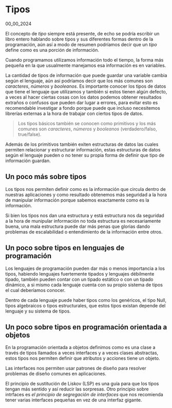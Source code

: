 # Tipos
00_00_2024

El concepto de *tipo* siempre está presente, de echo se podría escribir un libro entero hablando sobre tipos y sus diferentes formas dentro de la programación, aún así a modo de resumen podríamos decir que un *tipo* define como es una porción de información.

Cuando programamos utilizamos información todo el tiempo, la forma más pequeña en la que usualmente manejamos esa información es en variables.

La cantidad de tipos de información que puede guardar una variable cambia según el lenguaje, aún asi podríamos decir que los más comunes son *caracteres*, *números* y *booleanos*. Es importante conocer los tipos de datos que tiene el lenguaje que utilizamos y también si estos tienen algún defecto, a veces al hacer ciertas cosas con los datos podemos obtener resultados extraños o confusos que pueden dar lugar a errores, para evitar esto es recomendable investigar a fondo porque puede que incluso necesitemos librerías externas a la hora de trabajar con ciertos tipos de datos.

> Los tipos básicos también se conocen como primitivos y los más comunes son *caracteres*, *números* y *booleanos* (verdadero/falso, true/false).

Además de los primitivos también exiten estructuras de datos las cuales permiten relacionar y estructurar información, estas estructuras de datos según el lenguaje pueden o no tener su propia forma de definir que tipo de información guardan.

## Un poco más sobre tipos 

Los tipos nos permiten definir como es la información que circula dentro de nuestras aplicaciones y como resultado obtenemos más seguridad a la hora de manipular información porque sabemos exactamente como es la información. 

Si bien los tipos nos dan una estructura y está estructura nos da seguridad a la hora de munipular información no toda estructura es necesariamente buena, una mala estructura puede dar más penas que glorias dando problemas de escalabilidad o entendimiento de la información entre otros.

## Un poco sobre tipos en lenguajes de programación

Los lenguajes de programación pueden dar más o menos importancia a los tipos, habiendo lenguajes fuertemente tipados y lenguajes débilmente tipado, también pueden contar con un tipado estático o con un tipado dinámico, a si mismo cada lenguaje cuenta con su propio sistema de tipos el cual deberíamos conocer.

Dentro de cada lenguaje puede haber tipos como los genéricos, el tipo Null, tipos algebraicos o tipos estructurales, que estos tipos existan depende del lenguaje y su sistema de tipos.

## Un poco sobre tipos en programación orientada a objetos

En la programación orientada a objetos definimos como es una clase a través de tipos llamados a veces interfaces y a veces clases abstractas, estos tipos nos permiten definir que atributos y acciones tiene un objeto. 

Las interfaces nos permiten usar patrones de diseño para resolver problemas de diseño comunes en aplicaciones.

El principio de sustitución de Liskov (LSP) es una guía para que los tipos tengan más sentido y así reducir las sorpresas. Otro principio sobre intrfaces es *el principio de segregación de interfaces* que nos recomienda tener varias interfaces pequeñas en vez de una interfaz gigante.
